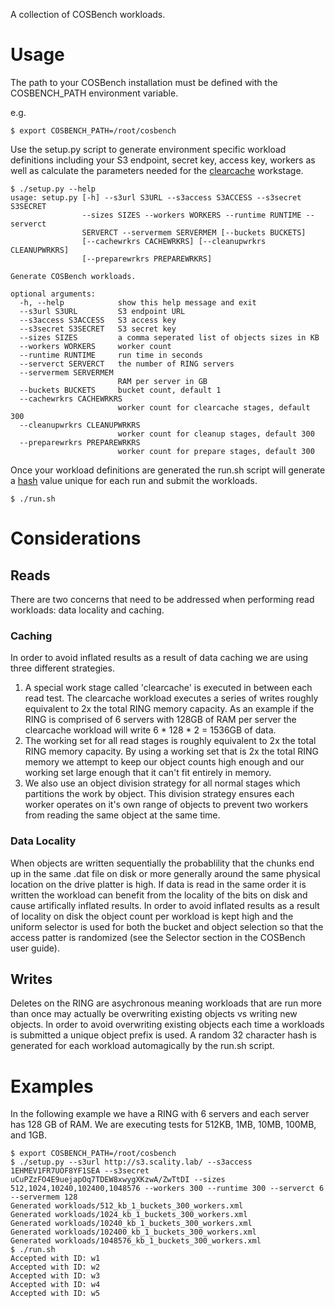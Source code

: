 A collection of COSBench workloads.

# Usage

The path to your COSBench installation must be defined with the COSBENCH_PATH environment variable.

e.g.
```
$ export COSBENCH_PATH=/root/cosbench
```

Use the setup.py script to generate environment specific workload definitions including your S3 endpoint, secret key, access key, workers as well as calculate the parameters needed for the [clearcache](#caching) workstage.

```
$ ./setup.py --help
usage: setup.py [-h] --s3url S3URL --s3access S3ACCESS --s3secret S3SECRET
                --sizes SIZES --workers WORKERS --runtime RUNTIME --serverct
                SERVERCT --servermem SERVERMEM [--buckets BUCKETS]
                [--cachewrkrs CACHEWRKRS] [--cleanupwrkrs CLEANUPWRKRS]
                [--preparewrkrs PREPAREWRKRS]

Generate COSBench workloads.

optional arguments:
  -h, --help            show this help message and exit
  --s3url S3URL         S3 endpoint URL
  --s3access S3ACCESS   S3 access key
  --s3secret S3SECRET   S3 secret key
  --sizes SIZES         a comma seperated list of objects sizes in KB
  --workers WORKERS     worker count
  --runtime RUNTIME     run time in seconds
  --serverct SERVERCT   the number of RING servers
  --servermem SERVERMEM
                        RAM per server in GB
  --buckets BUCKETS     bucket count, default 1
  --cachewrkrs CACHEWRKRS
                        worker count for clearcache stages, default 300
  --cleanupwrkrs CLEANUPWRKRS
                        worker count for cleanup stages, default 300
  --preparewrkrs PREPAREWRKRS
                        worker count for prepare stages, default 300
```

Once your workload definitions are generated the run.sh script will generate a [hash](#writes) value unique for each run and submit the workloads.

```
$ ./run.sh
```

# Considerations

## Reads

There are two concerns that need to be addressed when performing read workloads: data locality and caching.

### Caching

In order to avoid inflated results as a result of data caching we are using three different strategies.

1. A special work stage called 'clearcache' is executed in between each read test. The clearcache workload executes a series of writes roughly equivalent to 2x the total RING memory capacity. As an example if the RING is comprised of 6 servers with 128GB of RAM per server the clearcache workload will write 6 * 128 * 2 = 1536GB of data.
2. The working set for all read stages is roughly equivalent to 2x the total RING memory capacity. By using a working set that is 2x the total RING memory we attempt to keep our object counts high enough and our working set large enough that it can't fit entirely in memory.
3. We also use an object division strategy for all normal stages which partitions the work by object. This division strategy ensures each worker operates on it's own range of objects to prevent two workers from reading the same object at the same time. 

### Data Locality

When objects are written sequentially the probablility that the chunks end up in the same .dat file on disk or more generally around the same physical location on the drive platter is high. If data is read in the same order it is written the workload can benefit from the locality of the bits on disk and cause artifically inflated results. In order to avoid inflated results as a result of locality on disk the object count per workload is kept high and the uniform selector is used for both the bucket and object selection so that the access patter is randomized (see the Selector section in the COSBench user guide).

## Writes

Deletes on the RING are asychronous meaning workloads that are run more than once may actually be overwriting existing objects vs writing new objects. In order to avoid overwriting existing objects each time a workloads is submitted a unique object prefix is used. A random 32 character hash is generated for each workload automagically by the run.sh script.

# Examples

In the following example we have a RING with 6 servers and each server has 128 GB of RAM. We are executing tests for 512KB, 1MB, 10MB, 100MB, and 1GB.

```
$ export COSBENCH_PATH=/root/cosbench
$ ./setup.py --s3url http://s3.scality.lab/ --s3access 1EHMEV1FR7UOF8YF1SEA --s3secret uCuPZzFO4E9uejapOq7TDEW8xwygXKzwA/ZwTtDI --sizes 512,1024,10240,102400,1048576 --workers 300 --runtime 300 --serverct 6 --servermem 128
Generated workloads/512_kb_1_buckets_300_workers.xml
Generated workloads/1024_kb_1_buckets_300_workers.xml
Generated workloads/10240_kb_1_buckets_300_workers.xml
Generated workloads/102400_kb_1_buckets_300_workers.xml
Generated workloads/1048576_kb_1_buckets_300_workers.xml
$ ./run.sh
Accepted with ID: w1
Accepted with ID: w2
Accepted with ID: w3
Accepted with ID: w4
Accepted with ID: w5
```

